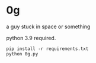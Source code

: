#  0g

a guy stuck in space or something

python 3.9 required.

```
pip install -r requirements.txt
python 0g.py
```